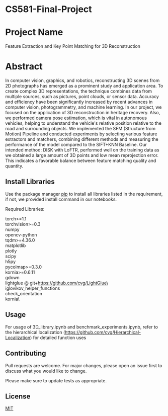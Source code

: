 # CS581-Final-Project

# Project Name

Feature Extraction and Key Point Matching for 3D Reconstruction

# Abstract

In computer vision, graphics, and robotics, reconstructing 3D scenes from 2D photographs has emerged as a prominent study and application area. To create complex 3D representations, the technique combines data from multiple sources, such as pictures, point clouds, or sensor data. Accuracy and efficiency have been significantly increased by recent advances in computer vision, photogrammetry, and machine learning. In our project, we focused on the application of 3D reconstruction in heritage recovery. Also, we performed camera pose estimation, which is vital in autonomous vehicles, helping to understand the vehicle's relative position relative to the road and surrounding objects. We implemented the SFM (Structure from Motion) Pipeline and conducted experiments by selecting various feature extractors and matchers, combining different methods and measuring the performance of the model compared to the SIFT+KNN Baseline. Our intended method: DISK with LoFTR, performed well on the training data as we obtained a large amount of 3D points and low mean reprojection error. This indicates a favorable balance between feature matching quality and quantity.

## Install Libraries

Use the package manager [pip](https://pip.pypa.io/en/stable/) to install all libraries listed in the requirement,
if not, we provided install command in our notebooks.

Required Libraries:

torch>=1.1\
torchvision>=0.3\
numpy\
opencv-python\
tqdm>=4.36.0\
matplotlib\
plotly\
scipy\
h5py\
pycolmap>=0.3.0\
kornia>=0.6.11\
gdown\
lightglue @ git+https://github.com/cvg/LightGlue\
iglovikov_helper_functions\
check_orientation\
kornia\

## Usage

For usage of 3D_library.ipynb and benchmark_experiments.ipynb, refer to the hierarchical localization (https://github.com/cvg/Hierarchical-Localization) for detailed function uses

## Contributing

Pull requests are welcome. For major changes, please open an issue first
to discuss what you would like to change.

Please make sure to update tests as appropriate.

## License

[MIT](https://choosealicense.com/licenses/mit/)
